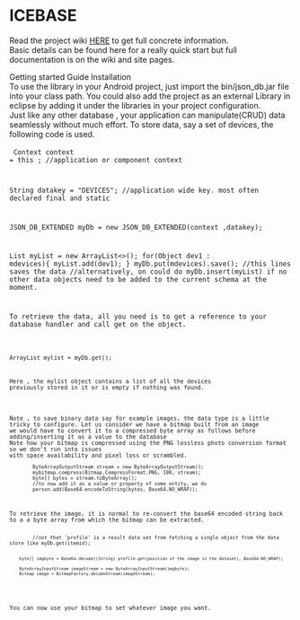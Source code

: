 # ICEBASE
Read the project wiki <a href="https://github.com/larrytech7/IceBase/wiki/ICEBASE-version-1.0.1">HERE</a> to get full concrete information.<br />
Basic details can be found here for a really quick start but full documentation is on the wiki and site pages.

Getting started Guide Installation
<br/>
To use the library in your Android project, just import the bin/json_db.jar file into your class path. You could also add the project as an external Library in eclipse by adding it under the libraries in your project configuration.
<br/>
Just like any other database , your application can manipulate(CRUD) data seamlessly without much effort. To store data, say a set of devices, the following code is used. <br /><br/>
<code>
Context context = this ; //application or component context

String datakey = "DEVICES"; //application wide key. most often declared final and static

JSON_DB_EXTENDED myDb = new JSON_DB_EXTENDED(context ,datakey);

List<Object> myList = new ArrayList<>();
    for(Object dev1 : mdevices){
      myList.add(dev1); 
      }
      myDb.put(mdevices).save(); //this lines saves the data
//alternatively, on could do myDb.insert(myList) if no other data objects need to be added to the current schema at the moment.
</code>

To retrieve the data, all you need is to get a reference to your database handler and call get on the object.
<br />
<code>

ArrayList<Object> mylist = myDb.get();
</code>
<br />

Here , the mylist object contains a list of all the devices previously stored in it or is empty if nothing was found.

<br/>
Note , to save binary data say for example images, the data type is a little tricky to configure. Let us consider we have a bitmap built from an image
we would have to convert it to a compressed byte array as follows before adding/inserting it as a value to the database
Note how your bitmap is compressed using the PNG lossless photo conversion format so we don't run into issues 
with space availability and pixel loss or scrambled.
<code>
		ByteArrayOutputStream stream = new ByteArrayOutputStream();
        mybitmap.compress(Bitmap.CompressFormat.PNG, 100, stream);
        byte[] bytes = stream.toByteArray();
        //to now add it as a value or property of some entity, we do
        person.add(Base64.encodeToString(bytes, Base64.NO_WRAP));
</code>
<br/>
To retrieve the image, it is normal to re-convert the base64 encoded string back to a a byte array from which the bitmap can be extracted.

<code>
		//not that 'profile' is a result data set from fetching a single object from the data store like myDb.get(itemid);
		
		byte[] imgbyte = Base64.decode((String) profile.get(position of the image in the dataset), Base64.NO_WRAP);

        ByteArrayInputStream imageStream = new ByteArrayInputStream(imgbyte);
        Bitmap image = BitmapFactory.decodeStream(imageStream);
</code>

You can now use your bitmap to set whatever image you want.
